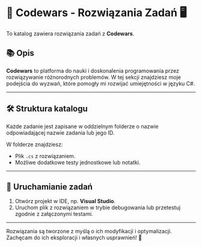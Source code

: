 # 🧩 **Codewars - Rozwiązania Zadań** 🖥️

To katalog zawiera rozwiązania zadań z **Codewars**.

## 📚 **Opis**

**Codewars** to platforma do nauki i doskonalenia programowania przez rozwiązywanie różnorodnych problemów. W tej sekcji znajdziesz moje podejścia do wyzwań, które pomogły mi rozwijać umiejętności w języku C#.

---

## 🛠️ **Struktura katalogu**

Każde zadanie jest zapisane w oddzielnym folderze o nazwie odpowiadającej nazwie zadania lub jego ID.

W folderze znajdziesz:

- Plik `.cs` z rozwiązaniem.
- Możliwe dodatkowe testy jednostkowe lub notatki.

---

## 🏃 **Uruchamianie zadań**

1. Otwórz projekt w IDE, np. **Visual Studio**.
2. Uruchom plik z rozwiązaniem w trybie debugowania lub przetestuj zgodnie z załączonymi testami.

---

Rozwiązania są tworzone z myślą o ich modyfikacji i optymalizacji. Zachęcam do ich eksploracji i własnych usprawnień! 🚀
